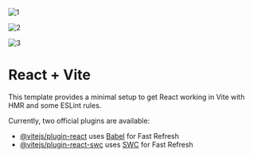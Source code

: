 
![1](https://github.com/taytruong/reactjs-movies/assets/80972492/b0f46748-f5bf-4eee-846e-8e4cb70a65d9)



![2](https://github.com/taytruong/reactjs-movies/assets/80972492/37e1b955-d39b-4074-ab06-1d0ec50c045d)



![3](https://github.com/taytruong/reactjs-movies/assets/80972492/bcf0182c-83a1-40ee-a06c-84a556f2c533)



# React + Vite

This template provides a minimal setup to get React working in Vite with HMR and some ESLint rules.

Currently, two official plugins are available:

- [@vitejs/plugin-react](https://github.com/vitejs/vite-plugin-react/blob/main/packages/plugin-react/README.md) uses [Babel](https://babeljs.io/) for Fast Refresh
- [@vitejs/plugin-react-swc](https://github.com/vitejs/vite-plugin-react-swc) uses [SWC](https://swc.rs/) for Fast Refresh
                   
